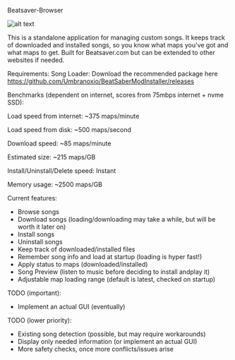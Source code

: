 Beatsaver-Browser

![alt text](https://i.imgur.com/s14jyi6.png)

This is a standalone application for managing custom songs.
It keeps track of downloaded and installed songs, so you know what maps you've got and what maps to get.
Built for Beatsaver.com but can be extended to other websites if needed.

Requirements:
Song Loader: Download the recommended package here https://github.com/Umbranoxio/BeatSaberModInstaller/releases

Benchmarks (dependent on internet, scores from 75mbps internet + nvme SSD):

Load speed from internet: ~375 maps/minute

Load speed from disk: ~500 maps/second

Download speed: ~85 maps/minute

Estimated size: ~215 maps/GB

Install/Uninstall/Delete speed: Instant

Memory usage: ~2500 maps/GB

Current features:
- Browse songs
- Download songs (loading/downloading may take a while, but will be worth it later on)
- Install songs
- Uninstall songs
- Keep track of downloaded/installed files
- Remember song info and load at startup (loading is hyper fast!)
- Apply status to maps (downloaded/installed)
- Song Preview (listen to music before deciding to install andplay it)
- Adjustable map loading range (default is latest, checked on startup)

TODO (important):
- Implement an actual GUI (eventually)

TODO (lower priority):
- Existing song detection (possible, but may require workarounds)
- Display only needed information (or implement an actual GUI)
- More safety checks, once more conflicts/issues arise
